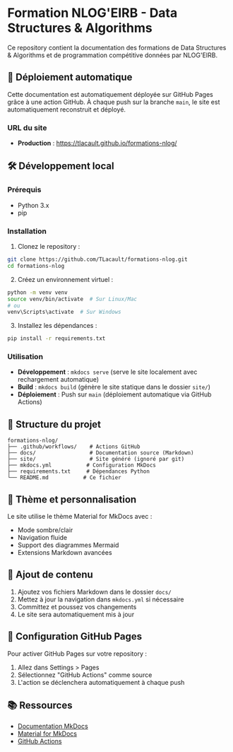# Formation NLOG'EIRB - Data Structures & Algorithms

Ce repository contient la documentation des formations de Data Structures & Algorithms et de programmation compétitive données par NLOG'EIRB.

## 🚀 Déploiement automatique

Cette documentation est automatiquement déployée sur GitHub Pages grâce à une action GitHub. À chaque push sur la branche `main`, le site est automatiquement reconstruit et déployé.

### URL du site
- **Production** : https://tlacault.github.io/formations-nlog/

## 🛠️ Développement local

### Prérequis
- Python 3.x
- pip

### Installation
1. Clonez le repository :
```bash
git clone https://github.com/TLacault/formations-nlog.git
cd formations-nlog
```

2. Créez un environnement virtuel :
```bash
python -m venv venv
source venv/bin/activate  # Sur Linux/Mac
# ou
venv\Scripts\activate  # Sur Windows
```

3. Installez les dépendances :
```bash
pip install -r requirements.txt
```

### Utilisation
- **Développement** : `mkdocs serve` (serve le site localement avec rechargement automatique)
- **Build** : `mkdocs build` (génère le site statique dans le dossier `site/`)
- **Déploiement** : Push sur `main` (déploiement automatique via GitHub Actions)

## 📁 Structure du projet

```
formations-nlog/
├── .github/workflows/    # Actions GitHub
├── docs/                 # Documentation source (Markdown)
├── site/                 # Site généré (ignoré par git)
├── mkdocs.yml           # Configuration MkDocs
├── requirements.txt     # Dépendances Python
└── README.md           # Ce fichier
```

## 🎨 Thème et personnalisation

Le site utilise le thème Material for MkDocs avec :
- Mode sombre/clair
- Navigation fluide
- Support des diagrammes Mermaid
- Extensions Markdown avancées

## 📝 Ajout de contenu

1. Ajoutez vos fichiers Markdown dans le dossier `docs/`
2. Mettez à jour la navigation dans `mkdocs.yml` si nécessaire
3. Committez et poussez vos changements
4. Le site sera automatiquement mis à jour

## 🔧 Configuration GitHub Pages

Pour activer GitHub Pages sur votre repository :
1. Allez dans Settings > Pages
2. Sélectionnez "GitHub Actions" comme source
3. L'action se déclenchera automatiquement à chaque push

## 📚 Ressources

- [Documentation MkDocs](https://www.mkdocs.org/)
- [Material for MkDocs](https://squidfunk.github.io/mkdocs-material/)
- [GitHub Actions](https://docs.github.com/en/actions)
